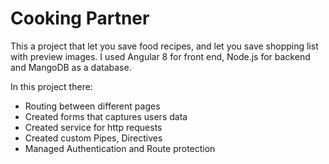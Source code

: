 # Cooking Partner

This a project that let you save food recipes, and let you save shopping list with preview images.
I used Angular 8 for front end, Node.js for backend and MangoDB as a database.

In this project there:

- Routing between different pages
- Created forms that captures users data
- Created service for http requests
- Created custom Pipes, Directives
- Managed Authentication and Route protection
